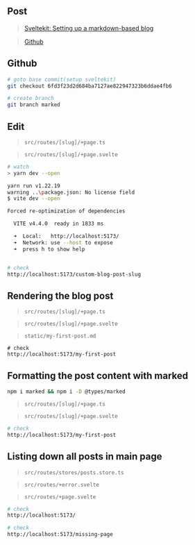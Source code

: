 ## Post

> [Sveltekit: Setting up a markdown-based blog](https://zhifez-lee.medium.com/sveltekit-setting-up-a-markdown-based-blog-9b3fe266bf76)

> [Github](https://github.com/zhifez/sveltekit-markdown-blog)


## Github

```sh
# goto base commit(setup sveltekit)
git checkout 6fd3f23d2d684ba7127ae822947323b6ddae4fb6

# create branch
git branch marked
```

## Edit

> `src/routes/[slug]/+page.ts`

> `src/routes/[slug]/+page.svelte`

```sh
# watch
> yarn dev --open

yarn run v1.22.19
warning ..\package.json: No license field
$ vite dev --open

Forced re-optimization of dependencies

  VITE v4.4.0  ready in 1833 ms

  ➜  Local:   http://localhost:5173/
  ➜  Network: use --host to expose
  ➜  press h to show help


# check
http://localhost:5173/custom-blog-post-slug
```

## Rendering the blog post

> `src/routes/[slug]/+page.ts`

> `src/routes/[slug]/+page.svelte`

> `static/my-first-post.md`


```
# check
http://localhost:5173/my-first-post
```


## Formatting the post content with marked

```sh
npm i marked && npm i -D @types/marked
```

> `src/routes/[slug]/+page.ts`

> `src/routes/[slug]/+page.svelte`

```sh
# check
http://localhost:5173/my-first-post
```


## Listing down all posts in main page

> `src/routes/stores/posts.store.ts`

> `src/routes/+error.svelte`

> `src/routes/+page.svelte`


```sh
# check
http://localhost:5173/

# check
http://localhost:5173/missing-page
```
